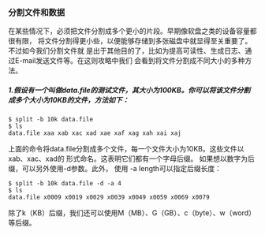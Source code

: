 ###  分割文件和数据

 在某些情况下，必须把文件分割成多个更小的片段。早期像软盘之类的设备容量都很有限， 将文件分割得更小些，以便能够存储到多张磁盘中就显得至关重要了。不过如今我们分割文件就 是出于其他目的了，比如为提高可读性、生成日志、通过E-mail发送文件等。在这则攻略中我们 会看到将文件分割成不同大小的多种方法。

##### 1.假设有一个叫做data.file的测试文件，其大小为100KB。你可以将该文件分割成多个大小为10KB的文件，方法如下：

```
$ split -b 10k data.file 
$ ls
data.file xaa xab xac xad xae xaf xag xah xai xaj 
```

上面的命令将data.file分割成多个文件，每一个文件大小为10KB。这些文件以xab、xac、xad的 形式命名。这表明它们都有一个字母后缀。 如果想以数字为后缀，可以另外使用-d参数。此外， 使用 -a length可以指定后缀长度：

```
$ split -b 10k data.file -d -a 4 
$ ls
data.file x0009 x0019 x0029 x0039 x0049 x0059 x0069 x0079 
```

 除了k（KB）后缀，我们还可以使用M（MB）、G（GB）、c（byte）、w（word）等后缀。


